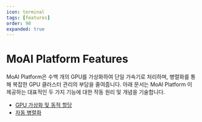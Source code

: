 ```yaml
---
icon: terminal
tags: [features]
order: 90
expanded: true
---
```


# MoAI Platform Features

MoAI Platform은 수백 개의 GPU를 가상화하여 단일 가속기로 처리하며, 병렬화를 통해 복잡한 GPU 클러스터 관리의 부담을 줄여줍니다. 아래 문서는 MoAI Platform 이 제공하는 대표적인 두 가지 기능에 대한 작동 원리 및 개념을 기술합니다.

- [GPU 가상화 및 동적 할당](/MoAI_Features/Virtualization.md)
- [자동 병렬화](/MoAI_Features/Parallelization.md)

